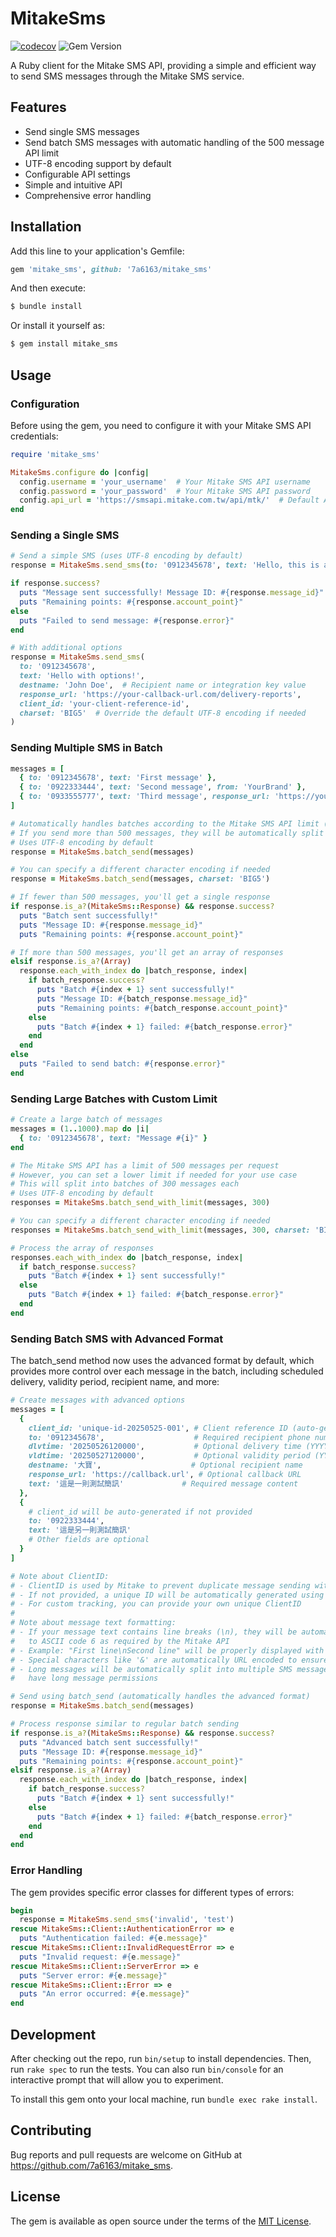 # MitakeSms

[![codecov](https://codecov.io/gh/7a6163/mitake_sms/graph/badge.svg?token=QNRP1N3TOP)](https://codecov.io/gh/7a6163/mitake_sms)
![Gem Version](https://img.shields.io/gem/v/mitake_sms)


A Ruby client for the Mitake SMS API, providing a simple and efficient way to send SMS messages through the Mitake SMS service.

## Features

- Send single SMS messages
- Send batch SMS messages with automatic handling of the 500 message API limit
- UTF-8 encoding support by default
- Configurable API settings
- Simple and intuitive API
- Comprehensive error handling

## Installation

Add this line to your application's Gemfile:

```ruby
gem 'mitake_sms', github: '7a6163/mitake_sms'
```

And then execute:

```bash
$ bundle install
```

Or install it yourself as:

```bash
$ gem install mitake_sms
```

## Usage

### Configuration

Before using the gem, you need to configure it with your Mitake SMS API credentials:

```ruby
require 'mitake_sms'

MitakeSms.configure do |config|
  config.username = 'your_username'  # Your Mitake SMS API username
  config.password = 'your_password'  # Your Mitake SMS API password
  config.api_url = 'https://smsapi.mitake.com.tw/api/mtk/'  # Default API URL
end
```

### Sending a Single SMS

```ruby
# Send a simple SMS (uses UTF-8 encoding by default)
response = MitakeSms.send_sms(to: '0912345678', text: 'Hello, this is a test message!')

if response.success?
  puts "Message sent successfully! Message ID: #{response.message_id}"
  puts "Remaining points: #{response.account_point}"
else
  puts "Failed to send message: #{response.error}"
end

# With additional options
response = MitakeSms.send_sms(
  to: '0912345678',
  text: 'Hello with options!',
  destname: 'John Doe',  # Recipient name or integration key value
  response_url: 'https://your-callback-url.com/delivery-reports',
  client_id: 'your-client-reference-id',
  charset: 'BIG5'  # Override the default UTF-8 encoding if needed
)
```

### Sending Multiple SMS in Batch

```ruby
messages = [
  { to: '0912345678', text: 'First message' },
  { to: '0922333444', text: 'Second message', from: 'YourBrand' },
  { to: '0933555777', text: 'Third message', response_url: 'https://your-callback-url.com/reports' }
]

# Automatically handles batches according to the Mitake SMS API limit (500 messages per request)
# If you send more than 500 messages, they will be automatically split into multiple requests
# Uses UTF-8 encoding by default
response = MitakeSms.batch_send(messages)

# You can specify a different character encoding if needed
response = MitakeSms.batch_send(messages, charset: 'BIG5')

# If fewer than 500 messages, you'll get a single response
if response.is_a?(MitakeSms::Response) && response.success?
  puts "Batch sent successfully!"
  puts "Message ID: #{response.message_id}"
  puts "Remaining points: #{response.account_point}"

# If more than 500 messages, you'll get an array of responses
elsif response.is_a?(Array)
  response.each_with_index do |batch_response, index|
    if batch_response.success?
      puts "Batch #{index + 1} sent successfully!"
      puts "Message ID: #{batch_response.message_id}"
      puts "Remaining points: #{batch_response.account_point}"
    else
      puts "Batch #{index + 1} failed: #{batch_response.error}"
    end
  end
else
  puts "Failed to send batch: #{response.error}"
end
```

### Sending Large Batches with Custom Limit

```ruby
# Create a large batch of messages
messages = (1..1000).map do |i|
  { to: '0912345678', text: "Message #{i}" }
end

# The Mitake SMS API has a limit of 500 messages per request
# However, you can set a lower limit if needed for your use case
# This will split into batches of 300 messages each
# Uses UTF-8 encoding by default
responses = MitakeSms.batch_send_with_limit(messages, 300)

# You can specify a different character encoding if needed
responses = MitakeSms.batch_send_with_limit(messages, 300, charset: 'BIG5')

# Process the array of responses
responses.each_with_index do |batch_response, index|
  if batch_response.success?
    puts "Batch #{index + 1} sent successfully!"
  else
    puts "Batch #{index + 1} failed: #{batch_response.error}"
  end
end
```

### Sending Batch SMS with Advanced Format

The batch_send method now uses the advanced format by default, which provides more control over each message in the batch, including scheduled delivery, validity period, recipient name, and more:

```ruby
# Create messages with advanced options
messages = [
  {
    client_id: 'unique-id-20250525-001', # Client reference ID (auto-generated if not provided)
    to: '0912345678',                    # Required recipient phone number
    dlvtime: '20250526120000',           # Optional delivery time (YYYYMMDDhhmmss)
    vldtime: '20250527120000',           # Optional validity period (YYYYMMDDhhmmss)
    destname: '大寶',                    # Optional recipient name
    response_url: 'https://callback.url', # Optional callback URL
    text: '這是一則測試簡訊'             # Required message content
  },
  {
    # client_id will be auto-generated if not provided
    to: '0922333444',
    text: '這是另一則測試簡訊'
    # Other fields are optional
  }
]

# Note about ClientID:
# - ClientID is used by Mitake to prevent duplicate message sending within 12 hours
# - If not provided, a unique ID will be automatically generated using timestamp and random values
# - For custom tracking, you can provide your own unique ClientID
#
# Note about message text formatting:
# - If your message text contains line breaks (\n), they will be automatically converted
#   to ASCII code 6 as required by the Mitake API
# - Example: "First line\nSecond line" will be properly displayed with a line break on the recipient's device
# - Special characters like '&' are automatically URL encoded to ensure proper transmission
# - Long messages will be automatically split into multiple SMS messages if your account doesn't
#   have long message permissions

# Send using batch_send (automatically handles the advanced format)
response = MitakeSms.batch_send(messages)

# Process response similar to regular batch sending
if response.is_a?(MitakeSms::Response) && response.success?
  puts "Advanced batch sent successfully!"
  puts "Message ID: #{response.message_id}"
  puts "Remaining points: #{response.account_point}"
elsif response.is_a?(Array)
  response.each_with_index do |batch_response, index|
    if batch_response.success?
      puts "Batch #{index + 1} sent successfully!"
    else
      puts "Batch #{index + 1} failed: #{batch_response.error}"
    end
  end
end
```

### Error Handling

The gem provides specific error classes for different types of errors:

```ruby
begin
  response = MitakeSms.send_sms('invalid', 'test')
rescue MitakeSms::Client::AuthenticationError => e
  puts "Authentication failed: #{e.message}"
rescue MitakeSms::Client::InvalidRequestError => e
  puts "Invalid request: #{e.message}"
rescue MitakeSms::Client::ServerError => e
  puts "Server error: #{e.message}"
rescue MitakeSms::Client::Error => e
  puts "An error occurred: #{e.message}"
end
```

## Development

After checking out the repo, run `bin/setup` to install dependencies. Then, run `rake spec` to run the tests. You can also run `bin/console` for an interactive prompt that will allow you to experiment.

To install this gem onto your local machine, run `bundle exec rake install`.

## Contributing

Bug reports and pull requests are welcome on GitHub at https://github.com/7a6163/mitake_sms.

## License

The gem is available as open source under the terms of the [MIT License](https://opensource.org/licenses/MIT).
